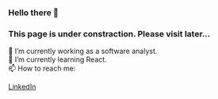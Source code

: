 ### Hello there 👋
### This page is under constraction. Please visit later...  

🔭 I’m currently working as a software analyst.  
🌱 I’m currently learning React.  
📫 How to reach me:  

<a href="https://www.linkedin.com/in/enesmerdane/"> LinkedIn </a>
